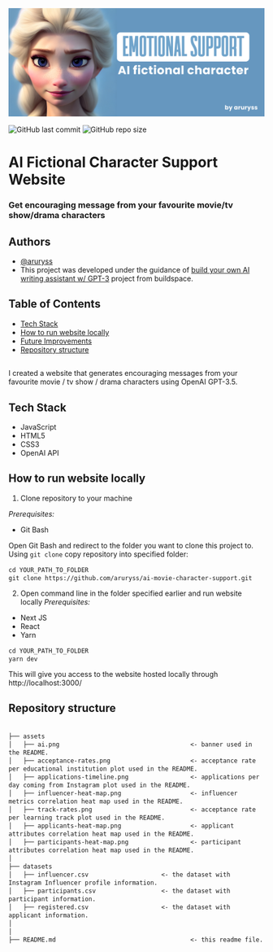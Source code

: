 ![banner](assets/ai.png)

![GitHub last commit](https://img.shields.io/github/last-commit/aruryss/ai-movie-character-support)
![GitHub repo size](https://img.shields.io/github/repo-size/aruryss/ai-movie-character-support)

# AI Fictional Character Support Website
### Get encouraging message from your favourite movie/tv show/drama characters

## Authors

- [@aruryss](https://www.github.com/aruryss)
- This project was developed under the guidance of [build your own AI writing assistant w/ GPT-3](https://buildspace.so/builds/ai-writer) project from buildspace.

## Table of Contents

  - [Tech Stack](#tech-stack)
  - [How to run website locally](#How-to-run-website-locally)
  - [Future Improvements](#Future-Improvements)
  - [Repository structure](#Repository-structure)
##
I created a website that generates encouraging messages from your favourite movie / tv show / drama characters using OpenAI GPT-3.5.

## Tech Stack
- JavaScript
- HTML5
- CSS3
- OpenAI API

## How to run website locally

1. Clone repository to your machine

_Prerequisites:_
- Git Bash

Open Git Bash and redirect to the folder you want to clone this project to. Using ``` git clone ``` copy repository into specified folder:
```
cd YOUR_PATH_TO_FOLDER
git clone https://github.com/aruryss/ai-movie-character-support.git
```

2. Open command line in the folder specified earlier and run website locally
_Prerequisites:_
- Next JS
- React
- Yarn

```
cd YOUR_PATH_TO_FOLDER
yarn dev
```

This will give you access to the website hosted locally through http://localhost:3000/
## Repository structure


```

├── assets
│   ├── ai.png                                    <- banner used in the README.
│   ├── acceptance-rates.png                      <- acceptance rate per educational institution plot used in the README.
│   ├── applications-timeline.png                 <- applications per day coming from Instagram plot used in the README.
│   ├── influencer-heat-map.png                   <- influencer metrics correlation heat map used in the README.
│   ├── track-rates.png                           <- acceptance rate per learning track plot used in the README.
│   ├── applicants-heat-map.png                   <- applicant attributes correlation heat map used in the README.
│   ├── participants-heat-map.png                 <- participant attributes correlation heat map used in the README.
│
├── datasets
│   ├── influencer.csv                    <- the dataset with Instagram Influencer profile information.
│   ├── participants.csv                  <- the dataset with participant information.
│   ├── registered.csv                    <- the dataset with applicant information.
│
│
├── README.md                                     <- this readme file.
```
